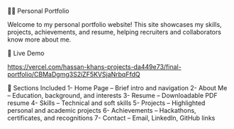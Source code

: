 🧑‍💻 Personal Portfolio


Welcome to my personal portfolio website!
This site showcases my skills, projects, achievements, and resume, helping recruiters and collaborators know more about me.

🚀 Live Demo

https://vercel.com/hassan-khans-projects-da449e73/final-portfolio/CBMaDgmg3S2iZF5KVSjaNrbqFfdQ

📁 Sections Included
1- Home Page – Brief intro and navigation
2- About Me – Education, background, and interests
3- Resume – Downloadable PDF resume
4- Skills – Technical and soft skills
5- Projects – Highlighted personal and academic projects
6- Achievements – Hackathons, certificates, and recognitions
7- Contact – Email, LinkedIn, GitHub links


